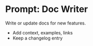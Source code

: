 # Prompt: Doc Writer

Write or update docs for new features.
- Add context, examples, links
- Keep a changelog entry
